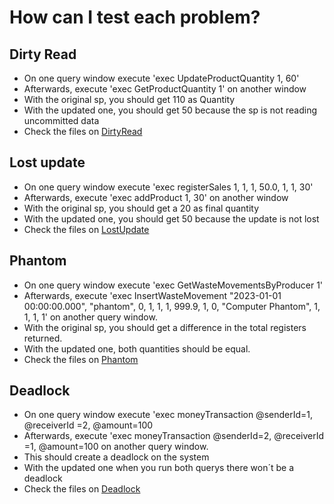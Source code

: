 # How can I test each problem? 
## Dirty Read
- On one query window execute 'exec UpdateProductQuantity 1, 60'
- Afterwards, execute 'exec GetProductQuantity 1' on another window
- With the original sp, you should get 110 as Quantity
- With the updated one, you should get 50 because the sp is not reading uncommitted data
- Check the files on [DirtyRead](./dirtyRead/)

## Lost update
- On one query window execute 'exec registerSales 1, 1, 1, 50.0, 1, 1, 30'
- Afterwards, execute 'exec addProduct 1, 30' on another window
- With the original sp, you should get a 20 as final quantity
- With the updated one, you should get 50 because the update is not lost
- Check the files on [LostUpdate](./lostUpdate/)

## Phantom
- On one query window execute 'exec GetWasteMovementsByProducer 1'
- Afterwards, execute 'exec InsertWasteMovement "2023-01-01 00:00:00.000", "phantom", 0, 1, 1, 1, 999.9, 1, 0, "Computer Phantom", 1, 1, 1, 1' on another query window.
- With the original sp, you should get a difference in the total registers returned.
- With the updated one, both quantities should be equal.
- Check the files on [Phantom](./phantom/)

## Deadlock
- On one query window execute 'exec moneyTransaction @senderId=1, @receiverId =2, @amount=100 
- Afterwards, execute 'exec moneyTransaction @senderId=2, @receiverId =1, @amount=100 on another query window.
- This should create a deadlock on the system
- With the updated one when you run both querys there won´t be a deadlock
- Check the files on [Deadlock](./deadlock/)
